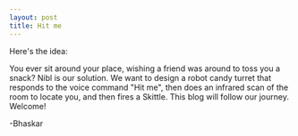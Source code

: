 ```yaml
---
layout: post
title: Hit me
---
```


Here's the idea:

You ever sit around your place, wishing a friend was around to toss you a snack? Nibl is our solution. We want to design a robot candy turret that responds to the voice command "Hit me", then does an infrared scan of the room to locate you, and then fires a Skittle. This blog will follow our journey. Welcome!

-Bhaskar
